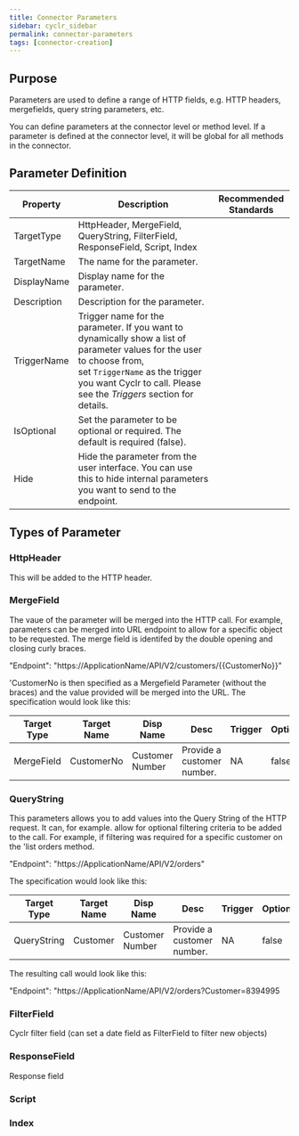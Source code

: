 ```yaml
---
title: Connector Parameters
sidebar: cyclr_sidebar
permalink: connector-parameters
tags: [connector-creation]
---
```


## Purpose

Parameters are used to define a range of HTTP fields, e.g. HTTP headers, mergefields, query string parameters, etc.

You can define parameters at the connector level or method level. If a parameter is defined at the connector level, it will be global for all methods in the connector.


## Parameter Definition

| Property | Description | Recommended Standards |
| --- | --- | --- |
| TargetType | HttpHeader,  MergeField, QueryString, FilterField, ResponseField, Script, Index | | 
| TargetName | The name for the parameter.| |
| DisplayName | Display name for the parameter.| |
| Description | Description for the parameter.| |
| TriggerName | Trigger name for the parameter. If you want to dynamically show a list of parameter values for the user to choose from, set `TriggerName` as the trigger you want Cyclr to call. Please see the _Triggers_ section for details.| |
| IsOptional | Set the parameter to be optional or required. The default is required (false).| |
| Hide | Hide the parameter from the user interface. You can use this to hide internal parameters you want to send to the endpoint.| |

## Types of Parameter

### HttpHeader

This will be added to the HTTP header.

### MergeField

The vaue of the parameter will be merged into the HTTP call.  For example, parameters can be merged into URL endpoint to allow for a specific object to be requested.  The merge field is identifed by the double opening and closing curly braces.

"Endpoint": "https://ApplicationName/API/V2/customers/&#x7B;&#x7B;CustomerNo&#x7D;&#x7D;"

'CustomerNo is then specified as a Mergefield Parameter (without the braces) and the value provided will be merged into the URL.  The specification would look like this:

| Target Type | Target Name | Disp Name | Desc | Trigger | Optional | Hiden | Value |
| --- | --- | --- | --- | --- | --- | --- | --- |
| MergeField| CustomerNo | Customer Number | Provide a customer number. | NA | false | false | NA |

### QueryString

This parameters allows you to add values into the Query String of the HTTP request.  It can, for example. allow for optional filtering criteria to be added to the call.  For example, if filtering was required for a specific customer on the 'list orders method.

"Endpoint": "https://ApplicationName/API/V2/orders"

The specification would look like this:

| Target Type | Target Name | Disp Name | Desc | Trigger | Optional | Hiden | Value |
| --- | --- | --- | --- | --- | --- | --- | --- |
| QueryString| Customer | Customer Number | Provide a customer number. | NA | false | false | NA |

The resulting call would look like this:

"Endpoint": "https://ApplicationName/API/V2/orders?Customer=8394995

### FilterField

Cyclr filter field (can set a date field as FilterField to filter new objects) 

### ResponseField

Response field

### Script

### Index

